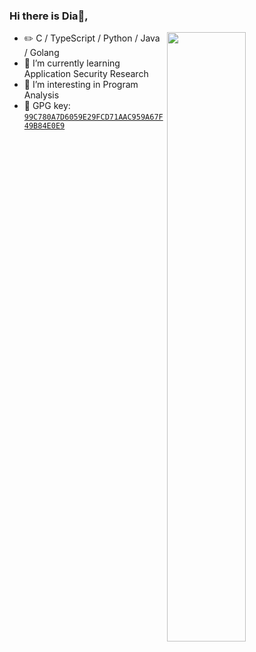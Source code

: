### Hi there is Dia👋,

<!--
**DiamondHunters/DiamondHunters** is a ✨ _special_ ✨ repository because its `README.md` (this file) appears on your GitHub profile.

Here are some ideas to get you started:

- 🔭 I’m currently working on ...
- 🌱 I’m currently learning ...
- 👯 I’m looking to collaborate on ...
- 🤔 I’m looking for help with ...
- 💬 Ask me about ...
- 📫 How to reach me: ...
- 😄 Pronouns: ...
- ⚡ Fun fact: ...
-->

<picture>
    <source media="(prefers-color-scheme: dark)" srcset="https://github-readme-stats-ouuan.vercel.app/api?username=DiamondHunters&show_icons=true">
    <img align="right" width="50%" src="https://github-readme-stats-ouuan.vercel.app/api?username=DiamondHunters&show_icons=true">
</picture>

-   :pencil2: C / TypeScript / Python / Java / Golang
- 🌱 I’m currently learning Application Security Research
- 🤔 I’m interesting in Program Analysis
-   :key: GPG key: [`99C780A7D6059E29FCD71AAC959A67F49B84E0E9`](https://keys.openpgp.org/vks/v1/by-fingerprint/99C780A7D6059E29FCD71AAC959A67F49B84E0E9)
